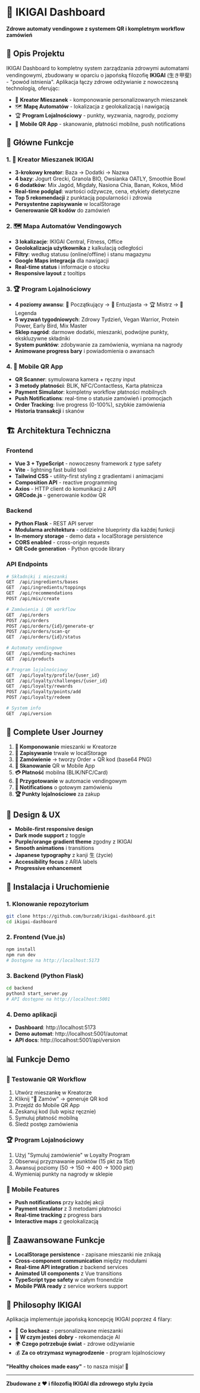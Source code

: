 # 🌱 IKIGAI Dashboard

**Zdrowe automaty vendingowe z systemem QR i kompletnym workflow zamówień**

## 📱 Opis Projektu

IKIGAI Dashboard to kompletny system zarządzania zdrowymi automatami vendingowymi, zbudowany w oparciu o japońską filozofię **IKIGAI** (生き甲斐) - "powód istnienia". Aplikacja łączy zdrowe odżywianie z nowoczesną technologią, oferując:

- 🥣 **Kreator Mieszanek** - komponowanie personalizowanych mieszanek
- 🗺️ **Mapę Automatów** - lokalizacja z geolokalizacją i nawigacją
- 🏆 **Program Lojalnościowy** - punkty, wyzwania, nagrody, poziomy
- 📱 **Mobile QR App** - skanowanie, płatności mobilne, push notifications

## 🚀 Główne Funkcje

### 1. 🥣 Kreator Mieszanek IKIGAI
- **3-krokowy kreator**: Baza → Dodatki → Nazwa
- **4 bazy**: Jogurt Grecki, Granola BIO, Owsianka OATLY, Smoothie Bowl
- **6 dodatków**: Mix Jagód, Migdały, Nasiona Chia, Banan, Kokos, Miód
- **Real-time podgląd**: wartości odżywcze, cena, etykiety dietetyczne
- **Top 5 rekomendacji** z punktacją popularności i zdrowia
- **Persystentne zapisywanie** w localStorage
- **Generowanie QR kodów** do zamówień

### 2. 🗺️ Mapa Automatów Vendingowych
- **3 lokalizacje**: IKIGAI Central, Fitness, Office
- **Geolokalizacja użytkownika** z kalkulacją odległości
- **Filtry**: według statusu (online/offline) i stanu magazynu
- **Google Maps integracja** dla nawigacji
- **Real-time status** i informacje o stocku
- **Responsive layout** z tooltips

### 3. 🏆 Program Lojalnościowy
- **4 poziomy awansu**: 🌱 Początkujący → 🌿 Entuzjasta → 🏆 Mistrz → 👑 Legenda
- **5 wyzwań tygodniowych**: Zdrowy Tydzień, Vegan Warrior, Protein Power, Early Bird, Mix Master
- **Sklep nagród**: darmowe dodatki, mieszanki, podwójne punkty, ekskluzywne składniki
- **System punktów**: zdobywanie za zamówienia, wymiana na nagrody
- **Animowane progress bary** i powiadomienia o awansach

### 4. 📱 Mobile QR App
- **QR Scanner**: symulowana kamera + ręczny input
- **3 metody płatności**: BLIK, NFC/Contactless, Karta płatnicza
- **Payment Simulator**: kompletny workflow płatności mobilnych
- **Push Notifications**: real-time o statusie zamówień i promocjach
- **Order Tracking**: live progress (0-100%), szybkie zamówienia
- **Historia transakcji** i skanów

## 🏗️ Architektura Techniczna

### Frontend
- **Vue 3 + TypeScript** - nowoczesny framework z type safety
- **Vite** - lightning fast build tool
- **Tailwind CSS** - utility-first styling z gradientami i animacjami
- **Composition API** - reactive programming
- **Axios** - HTTP client do komunikacji z API
- **QRCode.js** - generowanie kodów QR

### Backend
- **Python Flask** - REST API server
- **Modularna architektura** - oddzielne blueprinty dla każdej funkcji
- **In-memory storage** - demo data + localStorage persistence
- **CORS enabled** - cross-origin requests
- **QR Code generation** - Python qrcode library

### API Endpoints
```bash
# Składniki i mieszanki
GET  /api/ingredients/bases
GET  /api/ingredients/toppings  
GET  /api/recommendations
POST /api/mix/create

# Zamówienia i QR workflow
GET  /api/orders
POST /api/orders
POST /api/orders/{id}/generate-qr
POST /api/orders/scan-qr
GET  /api/orders/{id}/status

# Automaty vendingowe
GET  /api/vending-machines
GET  /api/products

# Program lojalnościowy
GET  /api/loyalty/profile/{user_id}
GET  /api/loyalty/challenges/{user_id}
GET  /api/loyalty/rewards
POST /api/loyalty/points/add
POST /api/loyalty/redeem

# System info
GET  /api/version
```

## 🔄 Complete User Journey

1. **🥣 Komponowanie** mieszanki w Kreatorze
2. **💾 Zapisywanie** trwale w localStorage
3. **🎯 Zamówienie** → tworzy Order + QR kod (base64 PNG)
4. **📱 Skanowanie** QR w Mobile App
5. **💳 Płatność** mobilna (BLIK/NFC/Card)
6. **🏪 Przygotowanie** w automacie vendingowym
7. **🔔 Notifications** o gotowym zamówieniu
8. **🏆 Punkty lojalnościowe** za zakup

## 🎨 Design & UX

- **Mobile-first responsive design**
- **Dark mode support** z toggle
- **Purple/orange gradient theme** zgodny z IKIGAI
- **Smooth animations** i transitions
- **Japanese typography** z kanji 生 (życie)
- **Accessibility focus** z ARIA labels
- **Progressive enhancement**

## 🚀 Instalacja i Uruchomienie

### 1. Klonowanie repozytorium
```bash
git clone https://github.com/burza0/ikigai-dashboard.git
cd ikigai-dashboard
```

### 2. Frontend (Vue.js)
```bash
npm install
npm run dev
# Dostępne na http://localhost:5173
```

### 3. Backend (Python Flask)
```bash
cd backend
python3 start_server.py
# API dostępne na http://localhost:5001
```

### 4. Demo aplikacji
- **Dashboard**: http://localhost:5173
- **Demo automat**: http://localhost:5001/automat
- **API docs**: http://localhost:5001/api/version

## 📊 Funkcje Demo

### 🎯 Testowanie QR Workflow
1. Utwórz mieszankę w Kreatorze
2. Kliknij "🎯 Zamów" → generuje QR kod
3. Przejdź do Mobile QR App
4. Zeskanuj kod (lub wpisz ręcznie)
5. Symuluj płatność mobilną
6. Śledź postęp zamówienia

### 🏆 Program Lojalnościowy
1. Użyj "Symuluj zamówienie" w Loyalty Program
2. Obserwuj przyznawanie punktów (15 pkt za 15zł)
3. Awansuj poziomy (50 → 150 → 400 → 1000 pkt)
4. Wymieniaj punkty na nagrody w sklepie

### 📱 Mobile Features
- **Push notifications** przy każdej akcji
- **Payment simulator** z 3 metodami płatności
- **Real-time tracking** z progress bars
- **Interactive maps** z geolokalizacją

## 🌟 Zaawansowane Funkcje

- **LocalStorage persistence** - zapisane mieszanki nie znikają
- **Cross-component communication** między modułami
- **Real-time API integration** z backend services
- **Animated UI components** z Vue transitions
- **TypeScript type safety** w całym fronendzie
- **Mobile PWA ready** z service workers support

## 🎯 Philosophy IKIGAI

Aplikacja implementuje japońską koncepcję IKIGAI poprzez 4 filary:
- 🎯 **Co kochasz** - personalizowane mieszanki
- 💪 **W czym jesteś dobry** - rekomendacje AI
- 🌍 **Czego potrzebuje świat** - zdrowe odżywianie
- 💰 **Za co otrzymasz wynagrodzenie** - program lojalnościowy

**"Healthy choices made easy"** - to nasza misja! 🌱

---

**Zbudowane z ❤️ i filozofią IKIGAI dla zdrowego stylu życia**
